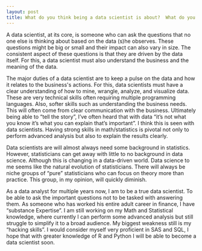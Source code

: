 ```yaml
---
layout: post
title: What do you think being a data scientist is about?  What do you see as the major duties and/or knowledge areas?  What differences/similarities do you see between data scientists and statisticians?  How do you view yourself in relation to these two areas?
---
```


A data scientist, at its core, is someone who can ask the questions that no one else is thinking about based on the data (s)he observes. These questions might be big or small and their impact can also vary in size. The consistent aspect of these questions is that they are driven by the data itself. For this, a data scientist must also understand the business and the meaning of the data. 

The major duties of a data scientist are to keep a pulse on the data and how it relates to the business's actions. For this, data scientists must have a clear understanding of how to mine, wrangle, analyze, and visualize data. These are very technical skills often requiring multiple programming languages. Also, softer skills such as understanding the business needs. This will often come from clear communication with the business. Ultimately being able to “tell the story”, I’ve often heard that with data “it’s not what you know it’s what you can explain that’s important”. I think this is seen with data scientists. Having strong skills in math/statistics is pivotal not only to perform advanced analysis but also to explain the results clearly.

Data scientists are will almost always need some background in statistics. However, statisticians can get away with little to no background in data science. Although this is changing in a data-driven world. Data science to me seems like the natural evolution of statisticians. There will always be niche groups of “pure” statisticians who can focus on theory more than practice. This group, in my opinion, will quickly diminish.

As a data analyst for multiple years now, I am to be a true data scientist. To be able to ask the important questions not to be tasked with answering them. As someone who has worked his entire adult career in finance, I have “substance Expertise”. I am still working on my Math and Statistical knowledge, where currently I can perform some advanced analysis but still struggle to simplify it to a broad audience. My biggest weakness still is my “hacking skills”. I would consider myself very proficient in SAS and SQL, I hope that with greater knowledge of R and Python I will be able to become a data scientist soon.

